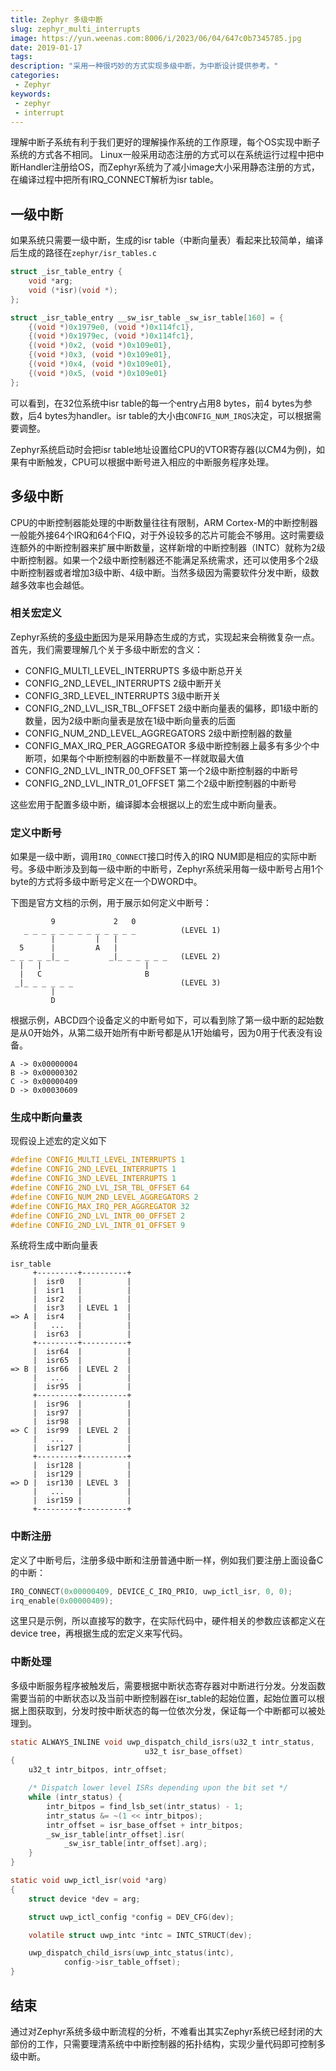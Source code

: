 ```yaml
---
title: Zephyr 多级中断
slug: zephyr_multi_interrupts
image: https://yun.weenas.com:8006/i/2023/06/04/647c0b7345785.jpg
date: 2019-01-17
tags:
description: "采用一种很巧妙的方式实现多级中断，为中断设计提供参考。"
categories:
 - Zephyr
keywords:
 - zephyr
 - interrupt
---
```


理解中断子系统有利于我们更好的理解操作系统的工作原理，每个OS实现中断子系统的方式各不相同。 Linux一般采用动态注册的方式可以在系统运行过程中把中断Handler注册给OS，而Zephyr系统为了减小image大小采用静态注册的方式，在编译过程中把所有IRQ_CONNECT解析为isr table。

<!--more-->

## 一级中断

如果系统只需要一级中断，生成的isr table（中断向量表）看起来比较简单，编译后生成的路径在`zephyr/isr_tables.c`

```c
struct _isr_table_entry {
    void *arg;
    void (*isr)(void *);
};

struct _isr_table_entry __sw_isr_table _sw_isr_table[160] = {
    {(void *)0x1979e0, (void *)0x114fc1},
    {(void *)0x1979ec, (void *)0x114fc1},
    {(void *)0x2, (void *)0x109e01},
    {(void *)0x3, (void *)0x109e01},
    {(void *)0x4, (void *)0x109e01},
    {(void *)0x5, (void *)0x109e01}
};
```

可以看到，在32位系统中isr table的每一个entry占用8 bytes，前4 bytes为参数，后4 bytes为handler。isr table的大小由`CONFIG_NUM_IRQS`决定，可以根据需要调整。

Zephyr系统启动时会把isr table地址设置给CPU的VTOR寄存器(以CM4为例)，如果有中断触发，CPU可以根据中断号进入相应的中断服务程序处理。

## 多级中断

CPU的中断控制器能处理的中断数量往往有限制，ARM Cortex-M的中断控制器一般能外接64个IRQ和64个FIQ，对于外设较多的芯片可能会不够用。这时需要级连额外的中断控制器来扩展中断数量，这样新增的中断控制器（INTC）就称为2级中断控制器。如果一个2级中断控制器还不能满足系统需求，还可以使用多个2级中断控制器或者增加3级中断、4级中断。当然多级因为需要软件分发中断，级数越多效率也会越低。

### 相关宏定义

Zephyr系统的[多级中断](https://docs.zephyrproject.org/latest/kernel/other/interrupts.html)因为是采用静态生成的方式，实现起来会稍微复杂一点。首先，我们需要理解几个关于多级中断宏的含义：

- CONFIG_MULTI_LEVEL_INTERRUPTS
多级中断总开关
- CONFIG_2ND_LEVEL_INTERRUPTS
2级中断开关
- CONFIG_3RD_LEVEL_INTERRUPTS
3级中断开关
- CONFIG_2ND_LVL_ISR_TBL_OFFSET
2级中断向量表的偏移，即1级中断的数量，因为2级中断向量表是放在1级中断向量表的后面
- CONFIG_NUM_2ND_LEVEL_AGGREGATORS
2级中断控制器的数量
- CONFIG_MAX_IRQ_PER_AGGREGATOR
多级中断控制器上最多有多少个中断项，如果每个中断控制器的中断数量不一样就取最大值
- CONFIG_2ND_LVL_INTR_00_OFFSET
第一个2级中断控制器的中断号
- CONFIG_2ND_LVL_INTR_01_OFFSET
第二个2级中断控制器的中断号

这些宏用于配置多级中断，编译脚本会根据以上的宏生成中断向量表。

### 定义中断号

如果是一级中断，调用`IRQ_CONNECT`接口时传入的IRQ NUM即是相应的实际中断号。多级中断涉及到每一级中断的中断号，Zephyr系统采用每一级中断号占用1个byte的方式将多级中断号定义在一个DWORD中。

下图是官方文档的示例，用于展示如何定义中断号：

```
         9             2   0
   _ _ _ _ _ _ _ _ _ _ _ _ _          (LEVEL 1) 
         |         |   |
  5      |         A   |
_ _ _ _ _|_ _         _|_ _ _ _ _ _   (LEVEL 2)
  |   |                       |
  |   C                       B
 _|_ _ _ _ _ _                        (LEVEL 3)
         |
         D
```

根据示例，ABCD四个设备定义的中断号如下，可以看到除了第一级中断的起始数是从0开始外，从第二级开始所有中断号都是从1开始编号，因为0用于代表没有设备。

```
A -> 0x00000004
B -> 0x00000302
C -> 0x00000409
D -> 0x00030609
```

### 生成中断向量表

现假设上述宏的定义如下

```c
#define CONFIG_MULTI_LEVEL_INTERRUPTS 1
#define CONFIG_2ND_LEVEL_INTERRUPTS 1
#define CONFIG_3ND_LEVEL_INTERRUPTS 1
#define CONFIG_2ND_LVL_ISR_TBL_OFFSET 64
#define CONFIG_NUM_2ND_LEVEL_AGGREGATORS 2
#define CONFIG_MAX_IRQ_PER_AGGREGATOR 32
#define CONFIG_2ND_LVL_INTR_00_OFFSET 2
#define CONFIG_2ND_LVL_INTR_01_OFFSET 9
```

系统将生成中断向量表

```
isr_table
     +---------+----------+
     |  isr0   |          |
     |  isr1   |          |
     |  isr2   |          |
     |  isr3   | LEVEL 1  |
=> A |  isr4   |          |
     |   ...   |          |
     |  isr63  |          |
     +---------+----------+
     |  isr64  |          |
     |  isr65  |          |
=> B |  isr66  | LEVEL 2  |
     |   ...   |          |
     |  isr95  |          |
     +---------+----------+
     |  isr96  |          |
     |  isr97  |          |
     |  isr98  |          |
=> C |  isr99  | LEVEL 2  |
     |   ...   |          |
     |  isr127 |          |
     +---------+----------+
     |  isr128 |          |
     |  isr129 |          |
=> D |  isr130 | LEVEL 3  |
     |   ...   |          |
     |  isr159 |          |
     +---------+----------+

```

### 中断注册

定义了中断号后，注册多级中断和注册普通中断一样，例如我们要注册上面设备C的中断：

```c
IRQ_CONNECT(0x00000409, DEVICE_C_IRQ_PRIO, uwp_ictl_isr, 0, 0);
irq_enable(0x00000409);
```

这里只是示例，所以直接写的数字，在实际代码中，硬件相关的参数应该都定义在device tree，再根据生成的宏定义来写代码。

### 中断处理

多级中断服务程序被触发后，需要根据中断状态寄存器对中断进行分发。分发函数需要当前的中断状态以及当前中断控制器在isr_table的起始位置，起始位置可以根据上图获取到，分发时按中断状态的每一位依次分发，保证每一个中断都可以被处理到。

```c
static ALWAYS_INLINE void uwp_dispatch_child_isrs(u32_t intr_status,
                              u32_t isr_base_offset)
{
    u32_t intr_bitpos, intr_offset;

    /* Dispatch lower level ISRs depending upon the bit set */
    while (intr_status) {
        intr_bitpos = find_lsb_set(intr_status) - 1;
        intr_status &= ~(1 << intr_bitpos);
        intr_offset = isr_base_offset + intr_bitpos;
        _sw_isr_table[intr_offset].isr(
            _sw_isr_table[intr_offset].arg);
    }
}

static void uwp_ictl_isr(void *arg)
{
    struct device *dev = arg;

    struct uwp_ictl_config *config = DEV_CFG(dev);

    volatile struct uwp_intc *intc = INTC_STRUCT(dev);

    uwp_dispatch_child_isrs(uwp_intc_status(intc),
            config->isr_table_offset);
}
```

## 结束

通过对Zephyr系统多级中断流程的分析，不难看出其实Zephyr系统已经封闭的大部份的工作，只需要理清系统中中断控制器的拓扑结构，实现少量代码即可控制多级中断。
